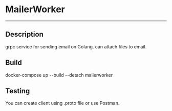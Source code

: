 # MailerWorker
____
## Description
grpc service for sending email on Golang. can attach files to email.

## Build
docker-compose up --build --detach mailerworker

## Testing
You can create client using .proto file or use Postman.